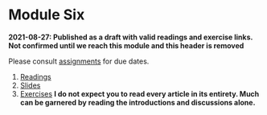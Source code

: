 # Module Six

**2021-08-27: Published as a draft with valid readings and exercise links. Not confirmed until we reach this module and this header is removed**

Please consult [assignments](./references/assignments.md) for due dates. 
1. [Readings](./readings/readings.md)
2. [Slides](./slides)
3. [Exercises](./exercises/exercises.md) **I do not expect you to read every article in its entirety. Much can be garnered by reading the introductions and discussions alone.** 

